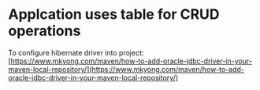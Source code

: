 # Applcation uses table for CRUD operations

To configure hibernate driver into project:
[https://www.mkyong.com/maven/how-to-add-oracle-jdbc-driver-in-your-maven-local-repository/](https://www.mkyong.com/maven/how-to-add-oracle-jdbc-driver-in-your-maven-local-repository/)